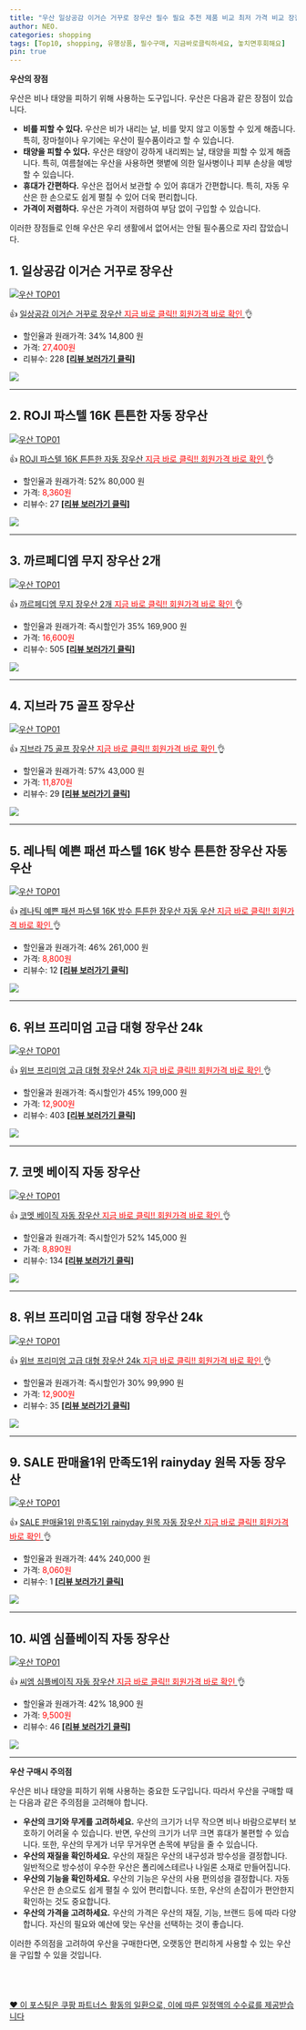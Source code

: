 ```yaml
---
title: "우산 일상공감 이거슨 거꾸로 장우산 필수 필요 추천 제품 비교 최저 가격 비교 장점 구매 후기 구매평"
author: NEO.
categories: shopping
tags: [Top10, shopping, 유행상품, 필수구매, 지금바로클릭하세요, 놓치면후회해요]
pin: true
---
```

**우산의 장점**

우산은 비나 태양을 피하기 위해 사용하는 도구입니다. 우산은 다음과 같은 장점이 있습니다.

* **비를 피할 수 있다.** 우산은 비가 내리는 날, 비를 맞지 않고 이동할 수 있게 해줍니다. 특히, 장마철이나 우기에는 우산이 필수품이라고 할 수 있습니다.
* **태양을 피할 수 있다.** 우산은 태양이 강하게 내리쬐는 날, 태양을 피할 수 있게 해줍니다. 특히, 여름철에는 우산을 사용하면 햇볕에 의한 일사병이나 피부 손상을 예방할 수 있습니다.
* **휴대가 간편하다.** 우산은 접어서 보관할 수 있어 휴대가 간편합니다. 특히, 자동 우산은 한 손으로도 쉽게 펼칠 수 있어 더욱 편리합니다.
* **가격이 저렴하다.** 우산은 가격이 저렴하여 부담 없이 구입할 수 있습니다.

이러한 장점들로 인해 우산은 우리 생활에서 없어서는 안될 필수품으로 자리 잡았습니다.

   

## 1. 일상공감 이거슨 거꾸로 장우산

[![우산 TOP01](https://thumbnail9.coupangcdn.com/thumbnails/remote/490x490ex/image/vendor_inventory/97ef/891256b1727d0d92eeb73953e81b6b73e82cf736aa1b1f687ac21d57fbba.jpg)](https://link.coupang.com/re/AFFSDP?lptag=AF3617701&subid=GithubCoopas&pageKey=5696452539&traceid=V0-153&itemId=9453274175&vendorItemId=82298733635)


👍 [일상공감 이거슨 거꾸로 장우산 <font color=red> 지금 바로 클릭!! 회원가격 바로 확인 </font> ](https://link.coupang.com/re/AFFSDP?lptag=AF3617701&subid=GithubCoopas&pageKey=5696452539&traceid=V0-153&itemId=9453274175&vendorItemId=82298733635) 👌 


- 할인율과 원래가격: 34%  14,800   원
- 가격: <span style='color:red'>27,400원</span>
- 리뷰수: 228  [**[리뷰 보러가기 클릭]**](https://link.coupang.com/re/AFFSDP?lptag=AF3617701&subid=GithubCoopas&pageKey=5696452539&traceid=V0-153&itemId=9453274175&vendorItemId=82298733635)

[![](/discount_price.png)](https://link.coupang.com/re/AFFSDP?lptag=AF3617701&subid=GithubCoopas&pageKey=5696452539&traceid=V0-153&itemId=9453274175&vendorItemId=82298733635)

---


   

## 2. ROJI 파스텔 16K 튼튼한 자동 장우산

[![우산 TOP01](https://thumbnail8.coupangcdn.com/thumbnails/remote/490x490ex/image/retail/images/1338676586254352-843440ec-7f64-4ca2-b07f-3f92d41c96a9.jpg)](https://link.coupang.com/re/AFFSDP?lptag=AF3617701&subid=GithubCoopas&pageKey=6568185625&traceid=V0-153&itemId=14733408367&vendorItemId=81973965216)


👍 [ROJI 파스텔 16K 튼튼한 자동 장우산 <font color=red> 지금 바로 클릭!! 회원가격 바로 확인 </font> ](https://link.coupang.com/re/AFFSDP?lptag=AF3617701&subid=GithubCoopas&pageKey=6568185625&traceid=V0-153&itemId=14733408367&vendorItemId=81973965216) 👌 


- 할인율과 원래가격: 52%  80,000   원
- 가격: <span style='color:red'>8,360원</span>
- 리뷰수: 27  [**[리뷰 보러가기 클릭]**](https://link.coupang.com/re/AFFSDP?lptag=AF3617701&subid=GithubCoopas&pageKey=6568185625&traceid=V0-153&itemId=14733408367&vendorItemId=81973965216)

[![](/discount_price.png)](https://link.coupang.com/re/AFFSDP?lptag=AF3617701&subid=GithubCoopas&pageKey=6568185625&traceid=V0-153&itemId=14733408367&vendorItemId=81973965216)

---


   

## 3. 까르페디엠 무지 장우산 2개

[![우산 TOP01](https://thumbnail8.coupangcdn.com/thumbnails/remote/490x490ex/image/vendor_inventory/f8fc/4e9381b73d257b35ff649dd57e0321403a1d1e9dbf7368759b32fd451736.jpg)](https://link.coupang.com/re/AFFSDP?lptag=AF3617701&subid=GithubCoopas&pageKey=6100105267&traceid=V0-153&itemId=11425705187&vendorItemId=78528518337)


👍 [까르페디엠 무지 장우산 2개 <font color=red> 지금 바로 클릭!! 회원가격 바로 확인 </font> ](https://link.coupang.com/re/AFFSDP?lptag=AF3617701&subid=GithubCoopas&pageKey=6100105267&traceid=V0-153&itemId=11425705187&vendorItemId=78528518337) 👌 


- 할인율과 원래가격: 즉시할인가 35%  169,900   원
- 가격: <span style='color:red'>16,600원</span>
- 리뷰수: 505  [**[리뷰 보러가기 클릭]**](https://link.coupang.com/re/AFFSDP?lptag=AF3617701&subid=GithubCoopas&pageKey=6100105267&traceid=V0-153&itemId=11425705187&vendorItemId=78528518337)

[![](/discount_price.png)](https://link.coupang.com/re/AFFSDP?lptag=AF3617701&subid=GithubCoopas&pageKey=6100105267&traceid=V0-153&itemId=11425705187&vendorItemId=78528518337)

---


   

## 4. 지브라 75 골프 장우산

[![우산 TOP01](https://thumbnail7.coupangcdn.com/thumbnails/remote/490x490ex/image/retail/images/2965875656742333-7226e9e6-b2a4-47c6-97a4-780c82641d2f.jpg)](https://link.coupang.com/re/AFFSDP?lptag=AF3617701&subid=GithubCoopas&pageKey=1890351069&traceid=V0-153&itemId=3211973019&vendorItemId=71199300491)


👍 [지브라 75 골프 장우산 <font color=red> 지금 바로 클릭!! 회원가격 바로 확인 </font> ](https://link.coupang.com/re/AFFSDP?lptag=AF3617701&subid=GithubCoopas&pageKey=1890351069&traceid=V0-153&itemId=3211973019&vendorItemId=71199300491) 👌 


- 할인율과 원래가격: 57%  43,000   원
- 가격: <span style='color:red'>11,870원</span>
- 리뷰수: 29  [**[리뷰 보러가기 클릭]**](https://link.coupang.com/re/AFFSDP?lptag=AF3617701&subid=GithubCoopas&pageKey=1890351069&traceid=V0-153&itemId=3211973019&vendorItemId=71199300491)

[![](/discount_price.png)](https://link.coupang.com/re/AFFSDP?lptag=AF3617701&subid=GithubCoopas&pageKey=1890351069&traceid=V0-153&itemId=3211973019&vendorItemId=71199300491)

---


   

## 5. 레나틱 예쁜 패션 파스텔 16K 방수 튼튼한 장우산 자동 우산

[![우산 TOP01](https://thumbnail9.coupangcdn.com/thumbnails/remote/490x490ex/image/vendor_inventory/f0a2/6e9f1e864deb92bbe8dbac2d8b7f078b960c997d2a29161d822e4eb4f6c1.jpg)](https://link.coupang.com/re/AFFSDP?lptag=AF3617701&subid=GithubCoopas&pageKey=7622602836&traceid=V0-153&itemId=20213058677&vendorItemId=87303020078)


👍 [레나틱 예쁜 패션 파스텔 16K 방수 튼튼한 장우산 자동 우산 <font color=red> 지금 바로 클릭!! 회원가격 바로 확인 </font> ](https://link.coupang.com/re/AFFSDP?lptag=AF3617701&subid=GithubCoopas&pageKey=7622602836&traceid=V0-153&itemId=20213058677&vendorItemId=87303020078) 👌 


- 할인율과 원래가격: 46%  261,000   원
- 가격: <span style='color:red'>8,800원</span>
- 리뷰수: 12  [**[리뷰 보러가기 클릭]**](https://link.coupang.com/re/AFFSDP?lptag=AF3617701&subid=GithubCoopas&pageKey=7622602836&traceid=V0-153&itemId=20213058677&vendorItemId=87303020078)

[![](/discount_price.png)](https://link.coupang.com/re/AFFSDP?lptag=AF3617701&subid=GithubCoopas&pageKey=7622602836&traceid=V0-153&itemId=20213058677&vendorItemId=87303020078)

---


   

## 6. 위브 프리미엄 고급 대형 장우산 24k

[![우산 TOP01](https://thumbnail8.coupangcdn.com/thumbnails/remote/490x490ex/image/retail/images/1770021153965866-f93970d2-1bbf-4db4-bd52-7b63910e4c73.jpg)](https://link.coupang.com/re/AFFSDP?lptag=AF3617701&subid=GithubCoopas&pageKey=6572722541&traceid=V0-153&itemId=14759918490&vendorItemId=82000206091)


👍 [위브 프리미엄 고급 대형 장우산 24k <font color=red> 지금 바로 클릭!! 회원가격 바로 확인 </font> ](https://link.coupang.com/re/AFFSDP?lptag=AF3617701&subid=GithubCoopas&pageKey=6572722541&traceid=V0-153&itemId=14759918490&vendorItemId=82000206091) 👌 


- 할인율과 원래가격: 즉시할인가 45%  199,000   원
- 가격: <span style='color:red'>12,900원</span>
- 리뷰수: 403  [**[리뷰 보러가기 클릭]**](https://link.coupang.com/re/AFFSDP?lptag=AF3617701&subid=GithubCoopas&pageKey=6572722541&traceid=V0-153&itemId=14759918490&vendorItemId=82000206091)

[![](/discount_price.png)](https://link.coupang.com/re/AFFSDP?lptag=AF3617701&subid=GithubCoopas&pageKey=6572722541&traceid=V0-153&itemId=14759918490&vendorItemId=82000206091)

---


   

## 7. 코멧 베이직 자동 장우산

[![우산 TOP01](https://thumbnail9.coupangcdn.com/thumbnails/remote/490x490ex/image/retail/images/7190674055859102-34a78d86-16f2-4117-a561-702d444cd978.jpg)](https://link.coupang.com/re/AFFSDP?lptag=AF3617701&subid=GithubCoopas&pageKey=6304672048&traceid=V0-153&itemId=13055147860&vendorItemId=80317852677)


👍 [코멧 베이직 자동 장우산 <font color=red> 지금 바로 클릭!! 회원가격 바로 확인 </font> ](https://link.coupang.com/re/AFFSDP?lptag=AF3617701&subid=GithubCoopas&pageKey=6304672048&traceid=V0-153&itemId=13055147860&vendorItemId=80317852677) 👌 


- 할인율과 원래가격: 즉시할인가 52%  145,000   원
- 가격: <span style='color:red'>8,890원</span>
- 리뷰수: 134  [**[리뷰 보러가기 클릭]**](https://link.coupang.com/re/AFFSDP?lptag=AF3617701&subid=GithubCoopas&pageKey=6304672048&traceid=V0-153&itemId=13055147860&vendorItemId=80317852677)

[![](/discount_price.png)](https://link.coupang.com/re/AFFSDP?lptag=AF3617701&subid=GithubCoopas&pageKey=6304672048&traceid=V0-153&itemId=13055147860&vendorItemId=80317852677)

---


   

## 8. 위브 프리미엄 고급 대형 장우산 24k

[![우산 TOP01](https://thumbnail6.coupangcdn.com/thumbnails/remote/490x490ex/image/retail/images/2329949763878263-c2da23e5-2b25-45ac-924f-1e489de7f16a.jpg)](https://link.coupang.com/re/AFFSDP?lptag=AF3617701&subid=GithubCoopas&pageKey=6572722541&traceid=V0-153&itemId=14759918487&vendorItemId=82000206085)


👍 [위브 프리미엄 고급 대형 장우산 24k <font color=red> 지금 바로 클릭!! 회원가격 바로 확인 </font> ](https://link.coupang.com/re/AFFSDP?lptag=AF3617701&subid=GithubCoopas&pageKey=6572722541&traceid=V0-153&itemId=14759918487&vendorItemId=82000206085) 👌 


- 할인율과 원래가격: 즉시할인가 30%  99,990   원
- 가격: <span style='color:red'>12,900원</span>
- 리뷰수: 35  [**[리뷰 보러가기 클릭]**](https://link.coupang.com/re/AFFSDP?lptag=AF3617701&subid=GithubCoopas&pageKey=6572722541&traceid=V0-153&itemId=14759918487&vendorItemId=82000206085)

[![](/discount_price.png)](https://link.coupang.com/re/AFFSDP?lptag=AF3617701&subid=GithubCoopas&pageKey=6572722541&traceid=V0-153&itemId=14759918487&vendorItemId=82000206085)

---


   

## 9. SALE 판매율1위 만족도1위 rainyday 원목 자동 장우산

[![우산 TOP01](https://thumbnail8.coupangcdn.com/thumbnails/remote/490x490ex/image/vendor_inventory/712a/ecc7754a7c49ca443d6ca5f362382aee4115a2199eb1cb319d9ccf233162.jpg)](https://link.coupang.com/re/AFFSDP?lptag=AF3617701&subid=GithubCoopas&pageKey=178910699&traceid=V0-153&itemId=512389792&vendorItemId=76599125263)


👍 [SALE 판매율1위 만족도1위 rainyday 원목 자동 장우산 <font color=red> 지금 바로 클릭!! 회원가격 바로 확인 </font> ](https://link.coupang.com/re/AFFSDP?lptag=AF3617701&subid=GithubCoopas&pageKey=178910699&traceid=V0-153&itemId=512389792&vendorItemId=76599125263) 👌 


- 할인율과 원래가격: 44%  240,000   원
- 가격: <span style='color:red'>8,060원</span>
- 리뷰수: 1  [**[리뷰 보러가기 클릭]**](https://link.coupang.com/re/AFFSDP?lptag=AF3617701&subid=GithubCoopas&pageKey=178910699&traceid=V0-153&itemId=512389792&vendorItemId=76599125263)

[![](/discount_price.png)](https://link.coupang.com/re/AFFSDP?lptag=AF3617701&subid=GithubCoopas&pageKey=178910699&traceid=V0-153&itemId=512389792&vendorItemId=76599125263)

---


   

## 10. 씨엠 심플베이직 자동 장우산

[![우산 TOP01](https://thumbnail9.coupangcdn.com/thumbnails/remote/490x490ex/image/retail/images/60358750256379-6292d750-cf09-4d53-8051-885e28687992.jpg)](https://link.coupang.com/re/AFFSDP?lptag=AF3617701&subid=GithubCoopas&pageKey=1379447438&traceid=V0-153&itemId=2413555986&vendorItemId=70407964064)


👍 [씨엠 심플베이직 자동 장우산 <font color=red> 지금 바로 클릭!! 회원가격 바로 확인 </font> ](https://link.coupang.com/re/AFFSDP?lptag=AF3617701&subid=GithubCoopas&pageKey=1379447438&traceid=V0-153&itemId=2413555986&vendorItemId=70407964064) 👌 


- 할인율과 원래가격: 42%  18,900   원
- 가격: <span style='color:red'>9,500원</span>
- 리뷰수: 46  [**[리뷰 보러가기 클릭]**](https://link.coupang.com/re/AFFSDP?lptag=AF3617701&subid=GithubCoopas&pageKey=1379447438&traceid=V0-153&itemId=2413555986&vendorItemId=70407964064)

[![](/discount_price.png)](https://link.coupang.com/re/AFFSDP?lptag=AF3617701&subid=GithubCoopas&pageKey=1379447438&traceid=V0-153&itemId=2413555986&vendorItemId=70407964064)

---
**우산 구매시 주의점**

우산은 비나 태양을 피하기 위해 사용하는 중요한 도구입니다. 따라서 우산을 구매할 때는 다음과 같은 주의점을 고려해야 합니다.

* **우산의 크기와 무게를 고려하세요.** 우산의 크기가 너무 작으면 비나 바람으로부터 보호하기 어려울 수 있습니다. 반면, 우산의 크기가 너무 크면 휴대가 불편할 수 있습니다. 또한, 우산의 무게가 너무 무거우면 손목에 부담을 줄 수 있습니다.
* **우산의 재질을 확인하세요.** 우산의 재질은 우산의 내구성과 방수성을 결정합니다. 일반적으로 방수성이 우수한 우산은 폴리에스테르나 나일론 소재로 만들어집니다.
* **우산의 기능을 확인하세요.** 우산의 기능은 우산의 사용 편의성을 결정합니다. 자동 우산은 한 손으로도 쉽게 펼칠 수 있어 편리합니다. 또한, 우산의 손잡이가 편안한지 확인하는 것도 중요합니다.
* **우산의 가격을 고려하세요.** 우산의 가격은 우산의 재질, 기능, 브랜드 등에 따라 다양합니다. 자신의 필요와 예산에 맞는 우산을 선택하는 것이 좋습니다.

이러한 주의점을 고려하여 우산을 구매한다면, 오랫동안 편리하게 사용할 수 있는 우산을 구입할 수 있을 것입니다.<br><br><br><br><br> [ ❤  이 포스팅은 쿠팡 파트너스 활동의 일환으로, 이에 따른 일정액의 수수료를 제공받습니다](https://link.coupang.com/a/bcEFyh)
